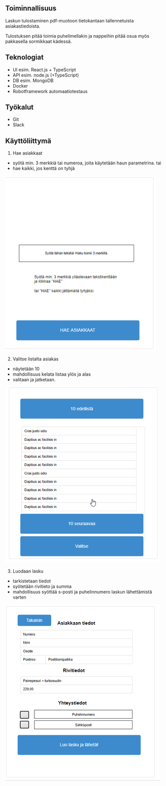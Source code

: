 ## Toiminnallisuus

Laskun tulostaminen pdf-muotoon tietokantaan tallennetuista asiakastiedoista. 

Tulostuksen pitää toimia puhelimellakin ja nappeihin pitää osua myös pakkasella sormikkaat kädessä. 

## Teknologiat 
* UI esim. React.js + TypeScript 
* API esim. node.js (+TypeScript) 
* DB esim. MongoDB 
* Docker 
* Robotframework automaatiotestaus 

## Työkalut 
* Git 
* Slack

## Käyttöliittymä 

1. Hae asiakkaat
- syötä min. 3 merkkiä tai numeroa, joita käytetään haun parametrina.
tai
- hae kaikki, jos kenttä on tyhjä

![Aloitusnäyttö](media/kuva1-3d.png "Aloitusnäkymä")

2. Valitse listalta asiakas
- näytetään 10
- mahdollisuus kelata listaa ylös ja alas
- valitaan ja jatketaan.

![Näytä lista asiakkaista](media/kuva2-3d.png "Listanäkymä")

3. Luodaan lasku
- tarkistetaan tiedot
- syötetään rivitieto ja summa
- mahdollisuus syöttää s-posti ja puhelinnumero laskun lähettämistä varten

![Luo lasku](media/kuva3-3d.png "Laskun luonti")
